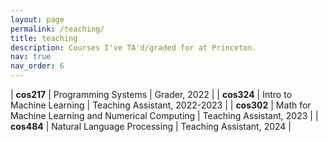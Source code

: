 ```yaml
---
layout: page
permalink: /teaching/
title: teaching
description: Courses I've TA'd/graded for at Princeton.
nav: true
nav_order: 6
---
```


<!-- For now, this page is assumed to be a static description of your courses. You can convert it to a collection similar to `_projects/` so that you can have a dedicated page for each course.

Organize your courses by years, topics, or universities, however you like! -->

<!-- ## Teaching Assistant Experience -->

| **cos217**      | Programming Systems                               | Grader, 2022           |
| **cos324**      | Intro to Machine Learning                         | Teaching Assistant, 2022-2023 |
| **cos302**      | Math for Machine Learning and Numerical Computing | Teaching Assistant, 2023 |
| **cos484**      | Natural Language Processing                       | Teaching Assistant, 2024 |
